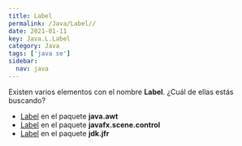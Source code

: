 ```yaml
---
title: Label
permalink: /Java/Label//
date: 2021-01-11
key: Java.L.Label
category: Java
tags: ['java se']
sidebar: 
  nav: java
---
```


Existen varios elementos con el nombre **Label**. ¿Cuál de ellas estás buscando?
<ul>
<li><a href="/Java/Label-java-awt/">Label</a> en el paquete <strong>java.awt</strong></li>
<li><a href="/Java/Label-javafx-scene-control/">Label</a> en el paquete <strong>javafx.scene.control</strong></li>
<li><a href="/Java/Label-jdk-jfr/">Label</a> en el paquete <strong>jdk.jfr</strong></li>
<ul>
